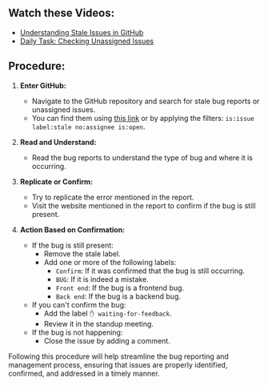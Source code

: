 ## Watch these Videos:
- [Understanding Stale Issues in GitHub](https://www.loom.com/share/775c119625ee411ba2b2207c2693f192?sid=c1d1d53f-0de6-4e29-8168-35f5462913ea)
- [Daily Task: Checking Unassigned Issues](https://www.loom.com/share/f666d418b10e4ea49948fd24ef7b9ca6?sid=dbba6ff1-ef0b-4165-995c-349f9e622dc1)

## Procedure:

1. **Enter GitHub:**
   - Navigate to the GitHub repository and search for stale bug reports or unassigned issues.
   - You can find them using [this link](https://github.com/breatheco-de/breatheco-de/issues?q=is%3Aissue+label%3Astale+is%3Aopen+no%3Aasignee) or by applying the filters: `is:issue label:stale no:assignee is:open`.
   
2. **Read and Understand:**
   - Read the bug reports to understand the type of bug and where it is occurring.
   
3. **Replicate or Confirm:**
   - Try to replicate the error mentioned in the report.
   - Visit the website mentioned in the report to confirm if the bug is still present.

4. **Action Based on Confirmation:**
   - If the bug is still present:
     - Remove the stale label.
     - Add one or more of the following labels:
       - `Confirm`: If it was confirmed that the bug is still occurring.
       - `BUG`: If it is indeed a mistake.
       - `Front end`: If the bug is a frontend bug.
       - `Back end`: If the bug is a backend bug.
   - If you can't confirm the bug:
     - Add the label `✋ waiting-for-feedback`.
     - Review it in the standup meeting.
   - If the bug is not happening:
     - Close the issue by adding a comment.


Following this procedure will help streamline the bug reporting and management process, ensuring that issues are properly identified, confirmed, and addressed in a timely manner.
